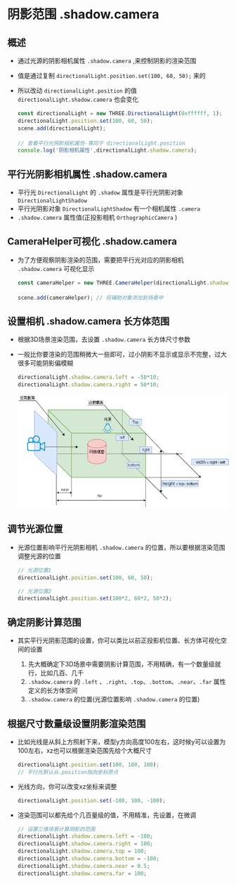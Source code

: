 # 阴影范围 .shadow.camera

## 概述

+ 通过光源的阴影相机属性 `.shadow.camera` ,来控制阴影的渲染范围
+ 值是通过复制 `directionalLight.position.set(100, 60, 50);` 来的
+ 所以改动 `directionalLight.position` 的值 `directionalLight.shadow.camera` 也会变化

  ```js
  const directionalLight = new THREE.DirectionalLight(0xffffff, 1);
  directionalLight.position.set(100, 60, 50);
  scene.add(directionalLight);

  // 查看平行光阴影相机属性-等同于 directionalLight.position
  console.log('阴影相机属性',directionalLight.shadow.camera);
  ```

## 平行光阴影相机属性 .shadow.camera

+ 平行光 `DirectionalLight` 的 `.shadow` 属性是平行光阴影对象 `DirectionalLightShadow`
+ 平行光阴影对象 `DirectionalLightShadow` 有一个相机属性 `.camera`
+ `.shadow.camera` 属性值(正投影相机 `OrthographicCamera` )

## CameraHelper可视化 .shadow.camera

+ 为了方便观察阴影渲染的范围，需要把平行光对应的阴影相机 `.shadow.camera` 可视化显示

  ```js
  const cameraHelper = new THREE.CameraHelper(directionalLight.shadow.camera);

  scene.add(cameraHelper); // 将辅助对象添加到场景中
  ```

## 设置相机 .shadow.camera 长方体范围

+ 根据3D场景渲染范围，去设置 `.shadow.camera` 长方体尺寸参数
+ 一般比你要渲染的范围稍微大一些即可，过小阴影不显示或显示不完整，过大很多可能阴影偏模糊

  ```js
  directionalLight.shadow.camera.left = -50*10;
  directionalLight.shadow.camera.right = 50*10;
  ```

  ![正投影可视空间](../images/正投影可视空间.png)

## 调节光源位置

+ 光源位置影响平行光阴影相机 `.shadow.camera` 的位置，所以要根据渲染范围调整光源的位置

  ```js
  // 光源位置1
  directionalLight.position.set(100, 60, 50);
  ```

  ```js
  // 光源位置2
  directionalLight.position.set(100*2, 60*2, 50*2);
  ```

## 确定阴影计算范围

+ 其实平行光阴影范围的设置，你可以类比以前正投影机位置、长方体可视化空间的设置

  1. 先大概确定下3D场景中需要阴影计算范围，不用精确，有一个数量级就行，比如几百、几千
  2. `.shadow.camera` 的 `.left` 、`.right`、`.top`、`.bottom`、`.near`、`.far` 属性定义的长方体空间
  3. `.shadow.camera` 的位置(光源位置影响 `.shadow.camera` 的位置)

## 根据尺寸数量级设置阴影渲染范围

+ 比如光线是从斜上方照射下来，模型y方向高度100左右，这时候y可以设置为100左右，xz也可以根据渲染范围先给个大概尺寸

  ```js
  directionalLight.position.set(100, 100, 100);
  // 平行光默认从.position指向坐标原点
  ```

+ 光线方向，你可以改变xz坐标来调整

  ```js
  directionalLight.position.set(-100, 100, -100);
  ```

+ 渲染范围可以都先给个几百量级的值，不用精准，先设置，在微调

  ```js
  // 设置三维场景计算阴影的范围
  directionalLight.shadow.camera.left = -100;
  directionalLight.shadow.camera.right = 100;
  directionalLight.shadow.camera.top = 100;
  directionalLight.shadow.camera.bottom = -100;
  directionalLight.shadow.camera.near = 0.5;
  directionalLight.shadow.camera.far = 100;
  ```
